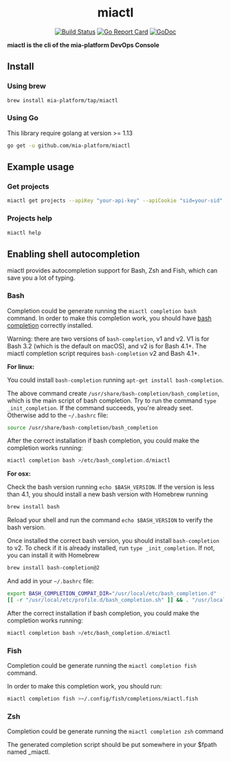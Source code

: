<div align="center">

# miactl

[![Build Status][github-actions-svg]][github-actions]
[![Go Report Card][go-report-card]][go-report-card-link]
[![GoDoc][godoc-svg]][godoc-link]

</div>

**miactl is the cli of the mia-platform DevOps Console**

## Install

### Using brew

```sh
brew install mia-platform/tap/miactl
```

### Using Go

This library require golang at version >= 1.13

```sh
go get -u github.com/mia-platform/miactl
```

## Example usage

### Get projects

```sh
miactl get projects --apiKey "your-api-key" --apiCookie "sid=your-sid" --apiBaseUrl "https://console.url/"
```

### Projects help

```sh
miactl help
```


## Enabling shell autocompletion

miactl provides autocompletion support for Bash, Zsh and Fish, which can save you a lot of typing.

### Bash

Completion could be generate running the `miactl completion bash` command.
In order to make this completion work, you should have [bash completion](https://github.com/scop/bash-completion)
correctly installed.

Warning: there are two versions of `bash-completion`, v1 and v2. V1 is for Bash 3.2 (which is the default on macOS), and v2 is for Bash 4.1+. The miactl completion script requires `bash-completion` v2 and Bash 4.1+.

**For linux:**

You could install `bash-completion` running `apt-get install bash-completion`.

The above command create `/usr/share/bash-completion/bash_completion`, which is the main script of bash completion.
Try to run the command `type _init_completion`. If the command succeeds, you're already seet. Otherwise add to the `~/.bashrc` file:

```sh
source /usr/share/bash-completion/bash_completion
```

After the correct installation if bash completion, you could make the completion works running:
```sh
miactl completion bash >/etc/bash_completion.d/miactl
```

**For osx:**

Check the bash version running `echo $BASH_VERSION`. If the version is less than 4.1, you should install a new bash version with Homebrew running

```sh
brew install bash
```

Reload your shell and run the command `echo $BASH_VERSION` to verify the bash version.

Once installed the correct bash version, you should install `bash-completion` to v2. To check if it is already installed, run `type _init_completion`. If not, you can install it with Homebrew

```sh
brew install bash-completion@2
````

And add in your `~/.bashrc` file:
```sh
export BASH_COMPLETION_COMPAT_DIR="/usr/local/etc/bash_completion.d"
[[ -r "/usr/local/etc/profile.d/bash_completion.sh" ]] && . "/usr/local/etc/profile.d/bash_completion.sh"
```

After the correct installation if bash completion, you could make the completion works running:
```sh
miactl completion bash >/etc/bash_completion.d/miactl
```

### Fish

Completion could be generate running the `miactl completion fish` command.

In order to make this completion work, you should run:
```sh
miactl completion fish >~/.config/fish/completions/miactl.fish
```

### Zsh

Completion could be generate running the `miactl completion zsh` command

The generated completion script should be put somewhere in your $fpath named _miactl.


[github-actions]: https://github.com/mia-platform/miactl/actions
[github-actions-svg]: https://github.com/mia-platform/miactl/workflows/Test%20and%20build/badge.svg
[godoc-svg]: https://godoc.org/github.com/mia-platform/miactl?status.svg
[godoc-link]: https://godoc.org/github.com/mia-platform/miactl
[go-report-card]: https://goreportcard.com/badge/github.com/mia-platform/miactl
[go-report-card-link]: https://goreportcard.com/report/github.com/mia-platform/miactl
[semver]: https://semver.org/
